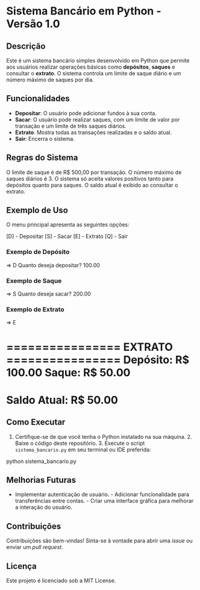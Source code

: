 # Sistema Bancário em Python - Versão 1.0

## Descrição

Este é um sistema bancário simples desenvolvido em Python que permite aos usuários realizar operações básicas como **depósitos**, **saques** e consultar o **extrato**. O sistema controla um limite de saque diário e um número máximo de saques por dia.

## Funcionalidades

- **Depositar**: O usuário pode adicionar fundos à sua conta.
- **Sacar**: O usuário pode realizar saques, com um limite de valor por transação e um limite de três saques diários.
- **Extrato**: Mostra todas as transações realizadas e o saldo atual.
- **Sair**: Encerra o sistema.

## Regras do Sistema

O limite de saque é de R$ 500,00 por transação. O número máximo de saques diários é 3. O sistema só aceita valores positivos tanto para depósitos quanto para saques. O saldo atual é exibido ao consultar o extrato.

## Exemplo de Uso

O menu principal apresenta as seguintes opções:

[D] - Depositar 
[S] - Sacar 
[E] - Extrato 
[Q] - Sair

### Exemplo de Depósito

=> D Quanto deseja depositar? 100.00

### Exemplo de Saque

=> S Quanto deseja sacar? 200.00

### Exemplo de Extrato

=> E

================ EXTRATO ================ 
 Depósito: R$ 100.00 
 Saque: R$ 50.00 
 ========================================= 
 Saldo Atual: R$ 50.00
 =========================================

## Como Executar

1. Certifique-se de que você tenha o Python instalado na sua máquina. 2. Baixe o código deste repositório. 3. Execute o script `sistema_bancario.py` em seu terminal ou IDE preferida:

python sistema_bancario.py

## Melhorias Futuras

- Implementar autenticação de usuário. - Adicionar funcionalidade para transferências entre contas. - Criar uma interface gráfica para melhorar a interação do usuário.

## Contribuições

Contribuições são bem-vindas! Sinta-se à vontade para abrir uma *issue* ou enviar um *pull request*.

## Licença

Este projeto é licenciado sob a MIT License.
